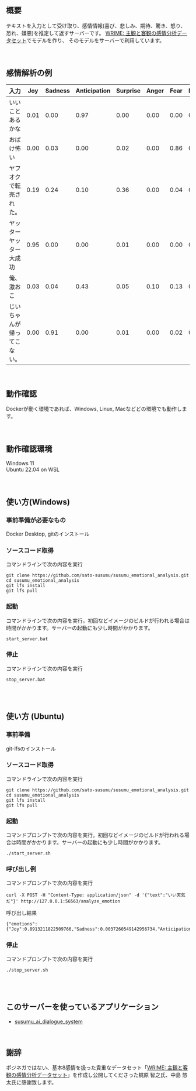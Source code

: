 ## 概要
テキストを入力として受け取り、感情情報(喜び、悲しみ、期待、驚き、怒り、恐れ、嫌悪)を推定して返すサーバーです。
[WRIME: 主観と客観の感情分析データセット](https://github.com/ids-cv/wrime)でモデルを作り、 そのモデルをサーバーで利用しています。
<br/>
<br/>
<br/>


## 感情解析の例
| 入力                       | Joy  | Sadness | Anticipation | Surprise | Anger | Fear | Disgust | Trust |
| -------------------------- | ---- | ------- | ------------ | -------- | ----- | ---- | ------- | ----- |
| いいことあるかな           | 0.01 | 0.00    | 0.97         | 0.00     | 0.00  | 0.00 | 0.00    | 0.00  |
| おばけ怖い                 | 0.00 | 0.03    | 0.00         | 0.02     | 0.00  | 0.86 | 0.05    | 0.00  |
| ヤフオクで転売された。     | 0.19 | 0.24    | 0.10         | 0.36     | 0.00  | 0.04 | 0.02    | 0.00  |
| ヤッターヤッター大成功     | 0.95 | 0.00    | 0.00         | 0.01     | 0.00  | 0.00 | 0.00    | 0.01  |
| 俺、激おこ                 | 0.03 | 0.04    | 0.43         | 0.05     | 0.10  | 0.13 | 0.18    | 0.01  |
| じいちゃんが帰ってこない。 | 0.00 | 0.91    | 0.00         | 0.01     | 0.00  | 0.02 | 0.03    | 0.00  |
<br>

## 動作確認
Dockerが動く環境であれば、Windows, Linux, Macなどどの環境でも動作します。
<br/>
<br/>
<br/>


## 動作確認環境
Windows 11  
Ubuntu 22.04 on WSL
<br/>
<br/>
<br/>


## 使い方(Windows)
### 事前準備が必要なもの
Docker Desktop, gitのインストール

### ソースコード取得
コマンドラインで次の内容を実行
```
git clone https://github.com/sato-susumu/susumu_emotional_analysis.git
cd susumu_emotional_analysis
git lfs install
git lfs pull
```

### 起動
コマンドラインで次の内容を実行。初回などイメージのビルドが行われる場合は時間がかかります。サーバーの起動にも少し時間がかかります。
```
start_server.bat
```


### 停止
コマンドラインで次の内容を実行
```
stop_server.bat
```
<br/>
<br/>

## 使い方 (Ubuntu)

### 事前準備
git-lfsのインストール

### ソースコード取得
コマンドラインで次の内容を実行
```
git clone https://github.com/sato-susumu/susumu_emotional_analysis.git
cd susumu_emotional_analysis
git lfs install
git lfs pull
```

### 起動
コマンドプロンプトで次の内容を実行。初回などイメージのビルドが行われる場合は時間がかかります。サーバーの起動にも少し時間がかかります。
```
./start_server.sh
```

### 呼び出し例
コマンドプロンプトで次の内容を実行
```
curl -X POST -H "Content-Type: application/json" -d '{"text":"いい天気だ"}' http://127.0.0.1:56563/analyze_emotion
```

呼び出し結果
```
{"emotions":{"Joy":0.8913211822509766,"Sadness":0.0037260549142956734,"Anticipation":0.03549545258283615,"Surprise":0.03090864047408104,"Anger":0.000993472058326006,"Fear":0.002147842664271593,"Disgust":0.0024142847396433353,"Trust":0.03299309313297272}}
```

### 停止
コマンドプロンプトで次の内容を実行
```
./stop_server.sh
```
<br/>
<br/>

## このサーバーを使っているアプリケーション
- [susumu_ai_dialogue_system](https://github.com/sato-susumu/susumu_ai_dialogue_system)
<br/>

## 謝辞
ポジネガではない、基本8感情を扱った貴重なデータセット「[WRIME: 主観と客観の感情分析データセット](https://github.com/ids-cv/wrime)」を作成し公開してくださった梶原 智之氏、中島 悠太氏に感謝致します。
<br/>
